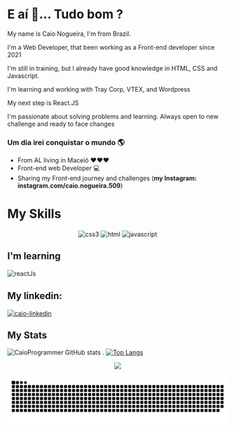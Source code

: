 #  E aí  👋... Tudo bom ?

My name is Caio Nogueira, I'm from Brazil.

I'm a Web Developer, that been working as a Front-end developer since 2021

I'm still in training, but I already have good knowledge in HTML, CSS and Javascript.

I'm learning and working with Tray Corp, VTEX, and Wordpress

My next step is React.JS

I'm passionate about solving problems and learning. 
Always open to new challenge and ready to face changes

### Um dia irei conquistar o mundo 🌎

- From AL living in Maceió ❤❤❤
-  Front-end web Developer 💻
- Sharing my Front-end journey and challenges (**my Instagram: instagram.com/caio.nogueira.509**)

# My Skills 
<div align="center">
<img align="center" alt="css3" height="70" width="80" src="https://cdn.jsdelivr.net/gh/devicons/devicon/icons/css3/css3-plain-wordmark.svg" style="max-width:100%">
<img align="center" alt="html" height="70" width="80" src="https://cdn.jsdelivr.net/gh/devicons/devicon/icons/html5/html5-plain-wordmark.svg" style="max-width:100%">
<img align="center" alt="javascript" height="70" width="80" src="https://cdn.jsdelivr.net/gh/devicons/devicon/icons/javascript/javascript-plain.svg" style="max-width:100%">
</div>

## I'm learning
<img align="center" alt="reactJs" height="70" width="80" src="https://cdn.jsdelivr.net/gh/devicons/devicon/icons/react/react-original-wordmark.svg" style="max-width:100%">

## My linkedin: <a href="https://www.linkedin.com/in/caio-nogueira-96b773206/">
<img align="center" alt="caio-linkedin" height="30" width="40" src="https://cdn.jsdelivr.net/gh/devicons/devicon/icons/linkedin/linkedin-original.svg" style="max-width:100%">
</a>

## My Stats

![CaioProgrammer GitHub stats](https://github-readme-stats.vercel.app/api?username=caioprogrammer&show_icons=true&theme=radical)
.
[![Top Langs](https://github-readme-stats.vercel.app/api/top-langs/?username=caioprogrammer)](https://github.com/caioprogrammer/github-readme-stats)


<div  align="center"> 
  <a href="https://www.linkedin.com/in/caio-nogueira-96b773206/" target="_blank"><img src="https://img.shields.io/badge/-LinkedIn-%230077B5?style=for-the-badge&logo=linkedin&logoColor=white" target="_blank"></a> 
 
  ![Snake animation](https://github.com/ellen2121/ellen2121/blob/output/github-contribution-grid-snake.svg)
 
</div>




<!--
**caioprogrammer/caioprogrammer** is a ✨ _special_ ✨ repository because its `README.md` (this file) appears on your GitHub profile.

Here are some ideas to get you started:

- 🔭 I’m currently working on ...
- 🌱 I’m currently learning ...
- 👯 I’m looking to collaborate on ...
- 🤔 I’m looking for help with ...
- 💬 Ask me about ...
- 📫 How to reach me: ...
- 😄 Pronouns: ...
- ⚡ Fun fact: ...
-->
